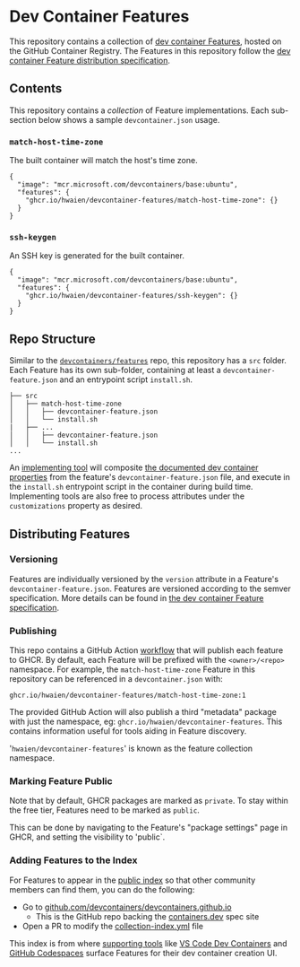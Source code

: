 # Dev Container Features

This repository contains a collection of [dev container Features](https://containers.dev/implementors/features/), hosted on the GitHub Container Registry. The Features in this repository follow the [dev container Feature distribution specification](https://containers.dev/implementors/features-distribution/).

## Contents

This repository contains a _collection_ of Feature implementations. Each sub-section below shows a sample `devcontainer.json` usage.

### `match-host-time-zone`

The built container will match the host's time zone.

```jsonc
{
  "image": "mcr.microsoft.com/devcontainers/base:ubuntu",
  "features": {
    "ghcr.io/hwaien/devcontainer-features/match-host-time-zone": {}
  }
}
```

### `ssh-keygen`

An SSH key is generated for the built container.

```jsonc
{
  "image": "mcr.microsoft.com/devcontainers/base:ubuntu",
  "features": {
    "ghcr.io/hwaien/devcontainer-features/ssh-keygen": {}
  }
}
```

## Repo Structure

Similar to the [`devcontainers/features`](https://github.com/devcontainers/features) repo, this repository has a `src` folder. Each Feature has its own sub-folder, containing at least a `devcontainer-feature.json` and an entrypoint script `install.sh`.

```
├── src
│   ├── match-host-time-zone
│   │   ├── devcontainer-feature.json
│   │   └── install.sh
|   ├── ...
│   │   ├── devcontainer-feature.json
│   │   └── install.sh
...
```

An [implementing tool](https://containers.dev/supporting#tools) will composite [the documented dev container properties](https://containers.dev/implementors/features/#devcontainer-feature-json-properties) from the feature's `devcontainer-feature.json` file, and execute in the `install.sh` entrypoint script in the container during build time. Implementing tools are also free to process attributes under the `customizations` property as desired.

## Distributing Features

### Versioning

Features are individually versioned by the `version` attribute in a Feature's `devcontainer-feature.json`. Features are versioned according to the semver specification. More details can be found in [the dev container Feature specification](https://containers.dev/implementors/features/#versioning).

### Publishing

This repo contains a GitHub Action [workflow](.github/workflows/release.yaml) that will publish each feature to GHCR. By default, each Feature will be prefixed with the `<owner>/<repo>` namespace. For example, the `match-host-time-zone` Feature in this repository can be referenced in a `devcontainer.json` with:

```
ghcr.io/hwaien/devcontainer-features/match-host-time-zone:1
```

The provided GitHub Action will also publish a third "metadata" package with just the namespace, eg: `ghcr.io/hwaien/devcontainer-features`. This contains information useful for tools aiding in Feature discovery.

'`hwaien/devcontainer-features`' is known as the feature collection namespace.

### Marking Feature Public

Note that by default, GHCR packages are marked as `private`. To stay within the free tier, Features need to be marked as `public`.

This can be done by navigating to the Feature's "package settings" page in GHCR, and setting the visibility to 'public`.

### Adding Features to the Index

For Features to appear in the [public index](https://containers.dev/features) so that other community members can find them, you can do the following:

- Go to [github.com/devcontainers/devcontainers.github.io](https://github.com/devcontainers/devcontainers.github.io)
  - This is the GitHub repo backing the [containers.dev](https://containers.dev/) spec site
- Open a PR to modify the [collection-index.yml](https://github.com/devcontainers/devcontainers.github.io/blob/gh-pages/_data/collection-index.yml) file

This index is from where [supporting tools](https://containers.dev/supporting) like [VS Code Dev Containers](https://marketplace.visualstudio.com/items?itemName=ms-vscode-remote.remote-containers) and [GitHub Codespaces](https://github.com/features/codespaces) surface Features for their dev container creation UI.
